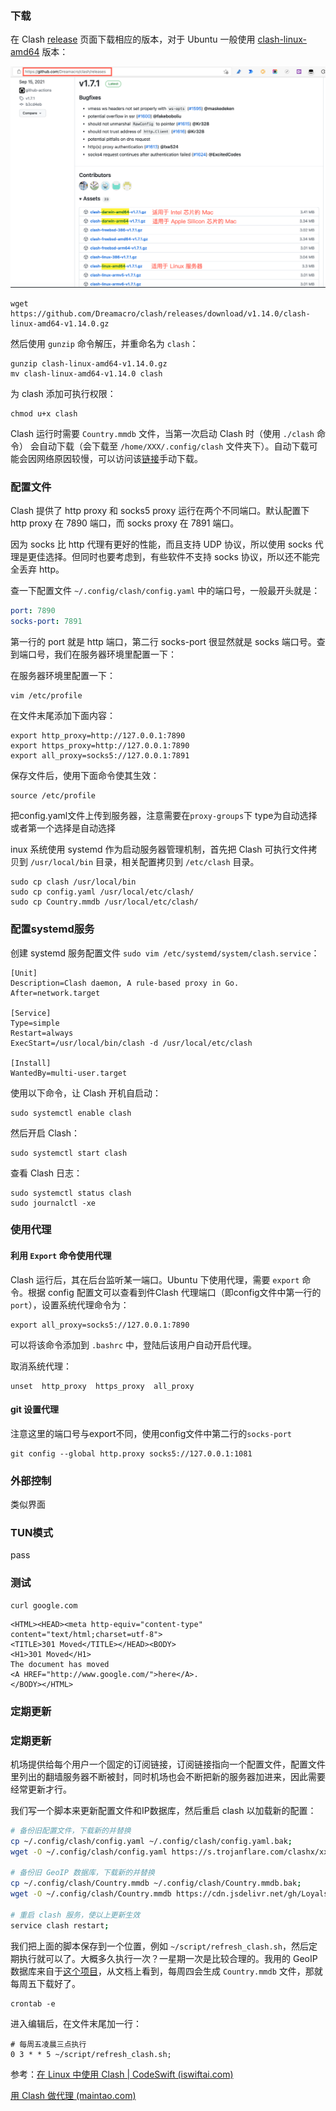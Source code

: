 ### 下载

在 Clash [release](https://github.com/Dreamacro/clash/releases) 页面下载相应的版本，对于 Ubuntu 一般使用 [clash-linux-amd64](https://github.com/Dreamacro/clash/releases/download/v1.14.0/clash-linux-amd64-v1.14.0.gz) 版本：

![image-20211026061508081](./imags/image-20211026061508081.png)



```shell
wget https://github.com/Dreamacro/clash/releases/download/v1.14.0/clash-linux-amd64-v1.14.0.gz
```



然后使用 `gunzip` 命令解压，并重命名为 `clash`：

```shell
gunzip clash-linux-amd64-v1.14.0.gz
mv clash-linux-amd64-v1.14.0 clash
```

为 clash 添加可执行权限：

```shell
chmod u+x clash
```

Clash 运行时需要 `Country.mmdb` 文件，当第一次启动 Clash 时（使用 `./clash` 命令） 会自动下载（会下载至 `/home/XXX/.config/clash` 文件夹下）。自动下载可能会因网络原因较慢，可以访问该[链接](https://github.com/Dreamacro/maxmind-geoip/releases)手动下载。

### 配置文件

Clash 提供了 http proxy 和 socks5 proxy 运行在两个不同端口。默认配置下 http proxy 在 7890 端口，而 socks proxy 在 7891 端口。

因为 socks 比 http 代理有更好的性能，而且支持 UDP 协议，所以使用 socks 代理是更佳选择。但同时也要考虑到，有些软件不支持 socks 协议，所以还不能完全丢弃 http。

查一下配置文件 `~/.config/clash/config.yaml` 中的端口号，一般最开头就是：

```yaml
port: 7890
socks-port: 7891
```

第一行的 port 就是 http 端口，第二行 socks-port 很显然就是 socks 端口号。查到端口号，我们在服务器环境里配置一下：

在服务器环境里配置一下：

```shell
vim /etc/profile
```

在文件末尾添加下面内容：

```shell
export http_proxy=http://127.0.0.1:7890
export https_proxy=http://127.0.0.1:7890
export all_proxy=socks5://127.0.0.1:7891
```

保存文件后，使用下面命令使其生效：

```shell
source /etc/profile
```



把config.yaml文件上传到服务器，注意需要在`proxy-groups`下 type为自动选择或者第一个选择是自动选择

inux 系统使用 systemd 作为启动服务器管理机制，首先把 Clash 可执行文件拷贝到 `/usr/local/bin` 目录，相关配置拷贝到 `/etc/clash` 目录。

```shell
sudo cp clash /usr/local/bin
sudo cp config.yaml /usr/local/etc/clash/
sudo cp Country.mmdb /usr/local/etc/clash/
```

### 配置systemd服务

创建 systemd 服务配置文件 `sudo vim /etc/systemd/system/clash.service`：

```config
[Unit]
Description=Clash daemon, A rule-based proxy in Go.
After=network.target

[Service]
Type=simple
Restart=always
ExecStart=/usr/local/bin/clash -d /usr/local/etc/clash

[Install]
WantedBy=multi-user.target
```

使用以下命令，让 Clash 开机自启动：

```shell
sudo systemctl enable clash
```

然后开启 Clash：

```shell
sudo systemctl start clash
```

查看 Clash 日志：

```shell
sudo systemctl status clash
sudo journalctl -xe
```



### 使用代理

#### 利用 `Export` 命令使用代理

Clash 运行后，其在后台监听某一端口。Ubuntu 下使用代理，需要 `export` 命令。根据 config 配置文可以查看到件Clash 代理端口（即config文件中第一行的`port`），设置系统代理命令为：

```shell
export all_proxy=socks5://127.0.0.1:7890
```

可以将该命令添加到 `.bashrc` 中，登陆后该用户自动开启代理。

取消系统代理：

```shell
unset  http_proxy  https_proxy  all_proxy
```

#### git 设置代理

注意这里的端口号与export不同，使用config文件中第二行的`socks-port`

```shell
git config --global http.proxy socks5://127.0.0.1:1081
```



### 外部控制

类似界面

### TUN模式

pass

### 测试

```shell
curl google.com
```

```
<HTML><HEAD><meta http-equiv="content-type" content="text/html;charset=utf-8">
<TITLE>301 Moved</TITLE></HEAD><BODY>
<H1>301 Moved</H1>
The document has moved
<A HREF="http://www.google.com/">here</A>.
</BODY></HTML>
```



### 定期更新

### 定期更新

机场提供给每个用户一个固定的订阅链接，订阅链接指向一个配置文件，配置文件里列出的翻墙服务器不断被封，同时机场也会不断把新的服务器加进来，因此需要经常更新才行。

我们写一个脚本来更新配置文件和IP数据库，然后重启 clash 以加载新的配置：

```bash
# 备份旧配置文件，下载新的并替换
cp ~/.config/clash/config.yaml ~/.config/clash/config.yaml.bak;
wget -O ~/.config/clash/config.yaml https://s.trojanflare.com/clashx/xxxxxxxx-xxxx-xxxx-xxxx-xxxxxxxxxxxx;

# 备份旧 GeoIP 数据库，下载新的并替换
cp ~/.config/clash/Country.mmdb ~/.config/clash/Country.mmdb.bak;
wget -O ~/.config/clash/Country.mmdb https://cdn.jsdelivr.net/gh/Loyalsoldier/geoip@release/Country.mmdb;

# 重启 clash 服务，使以上更新生效
service clash restart;
```

我们把上面的脚本保存到一个位置，例如 `~/script/refresh_clash.sh`，然后定期执行就可以了。大概多久执行一次？一星期一次是比较合理的。我用的 GeoIP 数据库来自于[这个项目](https://github.com/Loyalsoldier/geoip)，从文档上看到，每周四会生成 `Country.mmdb` 文件，那就每周五下载好了。

```shell
crontab -e
```

进入编辑后，在文件末尾加一行：

```shell
# 每周五凌晨三点执行
0 3 * * 5 ~/script/refresh_clash.sh;
```

参考：[在 Linux 中使用 Clash | CodeSwift (iswiftai.com)](https://blog.iswiftai.com/posts/clash-linux/)

[用 Clash 做代理 (maintao.com)](https://maintao.com/2021/use-clash-as-a-proxy/)